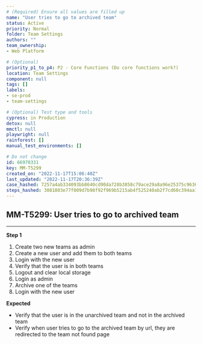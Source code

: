 ```yaml
---
# (Required) Ensure all values are filled up
name: "User tries to go to archived team"
status: Active
priority: Normal
folder: Team Settings
authors: ""
team_ownership: 
- Web Platform

# (Optional)
priority_p1_to_p4: P2 - Core Functions (Do core functions work?)
location: Team Settings
component: null
tags: []
labels: 
- se-prod
- team-settings

# (Optional) Test type and tools
cypress: in Production
detox: null
mmctl: null
playwright: null
rainforest: []
manual_test_environments: []

# Do not change
id: 66970331
key: MM-T5299
created_on: "2022-11-17T15:06:40Z"
last_updated: "2022-11-17T20:36:39Z"
case_hashed: 7257a4ab334093bb8640cd90da728b3858c79ace29a8a96e25375c9636d1180bb45b95c933ce1ea4b77b3065d7c5bd10
steps_hashed: 3081803e77f009d7b98f92f969b5215ab4f525240ab2f7cd60c394aa110e0310cef3b9cf5c2ef74c4fdca107e4029414
---
```


<!-- (Auto-generated) Based on frontmatter's "key" and "name" -->

## MM-T5299: User tries to go to archived team

---

**Step 1**

1. Create two new teams as admin
2. Create a new user and add them to both teams
3. Login with the new user
4. Verify that the user is in both teams
5. Logout and clear local storage
6. Login as admin
7. Archive one of the teams
8. Login with the new user

**Expected**

- Verify that the user is in the unarchived team and not in the archived team
- Verify when user tries to go to the archived team by url, they are redirected to the team not found page
